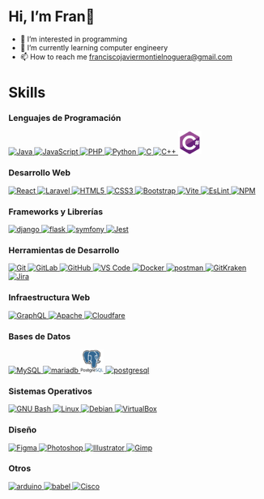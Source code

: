 <html>
  <head>
    
  </head>
  
  <body>
  <h1>Hi, I’m Fran👋</h1>
  
  - 👀 I’m interested in programming
  - 🌱 I’m currently learning computer engineery
  - 📫 How to reach me franciscojaviermontielnoguera@gmail.com
    
  <h1>Skills</h1>
  
  <h3>Lenguajes de Programación</h3>
  <p align="left" dir="auto">
    <span >
      <a href="https://www.oracle.com/java/" rel="nofollow">
        <img
          src="https://raw.githubusercontent.com/danielcranney/readme-generator/main/public/icons/skills/java-colored.svg"
          width="46"
          height="46"
          alt="Java"
          style="max-width: 100%"
        />
      </a>
    </span>
    <span>
      <a
        href="https://developer.mozilla.org/en-US/docs/Web/JavaScript"
        rel="nofollow"
      >
        <img
          src="https://raw.githubusercontent.com/danielcranney/readme-generator/main/public/icons/skills/javascript-colored.svg"
          width="46"
          height="46"
          alt="JavaScript"
          style="max-width: 100%"
        />
      </a>
    </span>
    <span>
      <a href="https://www.php.net/" rel="nofollow">
        <img
          src="https://raw.githubusercontent.com/danielcranney/readme-generator/main/public/icons/skills/php-colored.svg"
          width="46"
          height="46"
          alt="PHP"
          style="max-width: 100%"
        />
      </a>
    </span>
    <span>
      <a href="https://www.python.org/" rel="nofollow">
        <img
          src="https://raw.githubusercontent.com/danielcranney/readme-generator/main/public/icons/skills/python-colored.svg"
          width="46"
          height="46"
          alt="Python"
          style="max-width: 100%"
        />
      </a>
    </span>
    <span>
      <a
        href="https://docs.microsoft.com/en-us/cpp/?view=msvc-170"
        target="_blank"
        rel="noreferrer"
      >
        <img
          src="https://raw.githubusercontent.com/danielcranney/readme-generator/main/public/icons/skills/c-colored.svg"
          width="46"
          height="46"
          alt="C"
        />
      </a>
    </span>
    <span>
      <a
        href="https://docs.microsoft.com/en-us/cpp/?view=msvc-170"
        target="_blank"
        rel="noreferrer"
      >
        <img
          src="https://raw.githubusercontent.com/danielcranney/readme-generator/main/public/icons/skills/cplusplus-colored.svg"
          width="46"
          height="46"
          alt="C++"
        />
      </a>
    </span>
    <span>
      <a href="https://www.w3schools.com/cs/" target="_blank" rel="noreferrer">
        <img
          src="https://raw.githubusercontent.com/devicons/devicon/master/icons/csharp/csharp-original.svg"
          alt="csharp"
          width="46"
          height="46"
        />
      </a>
    </span>
  </p>
  
  <h3>Desarrollo Web</h3>
  <p align="left" dir="auto">
    <span>
      <a href="https://reactjs.org/" rel="nofollow">
        <img
          src="https://raw.githubusercontent.com/danielcranney/readme-generator/main/public/icons/skills/react-colored.svg"
          width="46"
          height="46"
          alt="React"
          style="max-width: 100%"
        />
      </a>
    </span>
    <span>
      <a href="https://laravel.com/" rel="nofollow">
        <img
          src="https://raw.githubusercontent.com/danielcranney/readme-generator/main/public/icons/skills/laravel-colored.svg"
          width="46"
          height="46"
          alt="Laravel"
          style="max-width: 100%"
        />
      </a>
    </span>
    <span>
      <a
        href="https://developer.mozilla.org/en-US/docs/Glossary/HTML5"
        rel="nofollow"
      >
        <img
          src="https://raw.githubusercontent.com/danielcranney/readme-generator/main/public/icons/skills/html5-colored.svg"
          width="46"
          height="46"
          alt="HTML5"
          style="max-width: 100%"
        />
      </a>
    </span>
    <span>
      <a href="https://www.w3.org/TR/CSS/#css" rel="nofollow">
        <img
          src="https://raw.githubusercontent.com/danielcranney/readme-generator/main/public/icons/skills/css3-colored.svg"
          width="46"
          height="46"
          alt="CSS3"
          style="max-width: 100%"
        />
      </a>
    </span>
    <span>
      <a href="https://getbootstrap.com/" rel="nofollow">
        <img
          src="https://raw.githubusercontent.com/danielcranney/readme-generator/main/public/icons/skills/bootstrap-colored.svg"
          width="46"
          height="46"
          alt="Bootstrap"
          style="max-width: 100%"
        />
      </a>
    </span>
    <span>
      <a href="https://vitejs.dev/" rel="nofollow">
        <img
          src="https://raw.githubusercontent.com/danielcranney/readme-generator/main/public/icons/skills/vite-colored.svg"
          width="46"
          height="46"
          alt="Vite"
          style="max-width: 100%"
        />
      </a>
    </span>
    <span>
      <a href="https://eslint.org/" rel="nofollow">
        <img
          src="https://www.vectorlogo.zone/logos/eslint/eslint-icon.svg"
          width="46"
          height="46"
          alt="EsLint"
          style="max-width: 100%"
        />
      </a>
    </span>
    <span>
      <a href="https://www.npmjs.com/" rel="nofollow">
        <img
          src="https://www.vectorlogo.zone/logos/npmjs/npmjs-ar21.svg"
          width="46"
          height="46"
          alt="NPM"
          style="max-width: 100%"
        />
      </a>
    </span>
  </p>
  
  <h3>Frameworks y Librerías</h3>
  <p align="left" dir="auto">
    <span>
      <a href="https://www.djangoproject.com/" target="_blank" rel="noreferrer">
        <img
          src="https://cdn.worldvectorlogo.com/logos/django.svg"
          alt="django"
          width="46"
          height="46"
        />
      </a>
    </span>
    <span>
      <a
        href="https://flask.palletsprojects.com/"
        target="_blank"
        rel="noreferrer"
      >
        <img
          src="https://www.vectorlogo.zone/logos/pocoo_flask/pocoo_flask-icon.svg"
          alt="flask"
          width="46"
          height="46"
        />
      </a>
    </span>
    <span>
      <a href="https://symfony.com" target="_blank" rel="noreferrer">
        <img
          src="https://symfony.com/logos/symfony_black_03.svg"
          alt="symfony"
          width="46"
          height="46"
        />
      </a>
    </span>
    <span>
      <a href="https://jestjs.io/es-ES/" target="_blank" rel="noreferrer">
        <img
          src="https://www.vectorlogo.zone/logos/jestjsio/jestjsio-icon.svg"
          alt="Jest"
          width="46"
          height="46"
        />
      </a>
    </span>
  </p>
  
  <h3>Herramientas de Desarrollo</h3>
  <p align="left" dir="auto">
    <span>
      <a href="https://git-scm.com/" rel="nofollow">
        <img
          src="https://raw.githubusercontent.com/danielcranney/readme-generator/main/public/icons/skills/git-colored.svg"
          width="46"
          height="46"
          alt="Git"
          style="max-width: 100%"
        />
      </a>
    </span>
    <span>
      <a href="https://about.gitlab.com/" rel="nofollow">
        <img
          src="https://www.vectorlogo.zone/logos/gitlab/gitlab-icon.svg"
          width="46"
          height="46"
          alt="GitLab"
          style="max-width: 100%"
        />
      </a>
    </span>
    <span>
      <a href="https://github.com/" rel="nofollow">
        <img
          src="https://www.vectorlogo.zone/logos/github/github-icon.svg"
          width="46"
          height="46"
          alt="GitHub"
          style="max-width: 100%"
        />
      </a>
    </span>
    <span>
      <a href="https://www.visualstudiocode.com" rel="nofollow">
        <img
          src="https://raw.githubusercontent.com/danielcranney/readme-generator/main/public/icons/skills/visualstudiocode.svg"
          width="46"
          height="46"
          alt="VS Code"
          style="max-width: 100%"
        />
      </a>
    </span>
    <span>
      <a href="https://www.docker.com/" rel="nofollow">
        <img
          src="https://raw.githubusercontent.com/danielcranney/readme-generator/main/public/icons/skills/docker-colored.svg"
          width="46"
          height="46"
          alt="Docker"
          style="max-width: 100%"
        />
      </a>
    </span>
    <span>
      <a href="https://postman.com" target="_blank" rel="noreferrer">
        <img
          src="https://www.vectorlogo.zone/logos/getpostman/getpostman-icon.svg"
          alt="postman"
          width="46"
          height="46"
        />
      </a>
    </span>
    <span>
      <a href="https://www.gitkraken.com" rel="nofollow">
        <img
          src="https://www.vectorlogo.zone/logos/gitkraken/gitkraken-icon.svg"
          width="46"
          height="46"
          alt="GitKraken"
          style="max-width: 100%"
        />
      </a>
    </span>
    <span>
      <a href="https://www.atlassian.com/es/software/jira" rel="nofollow">
        <img
          src="https://www.vectorlogo.zone/logos/atlassian_jira/atlassian_jira-icon.svg"
          width="46"
          height="46"
          alt="Jira"
          style="max-width: 100%"
        />
      </a>
    </span>
  </p>
  
  <h3>Infraestructura Web</h3>
  <p align="left" dir="auto">
    <span>
      <a href="https://graphql.org/" rel="nofollow">
        <img
          src="https://www.vectorlogo.zone/logos/graphql/graphql-icon.svg"
          width="46"
          height="46"
          alt="GraphQL"
          style="max-width: 100%"
        />
      </a>
    </span>
    <span>
      <a href="https://httpd.apache.org/" target="_blank" rel="noreferrer">
        <img
          src="https://www.vectorlogo.zone/logos/apache/apache-icon.svg"
          alt="Apache"
          width="46"
          height="46"
        />
      </a>
    </span>
    <span>
      <a href="https://www.cloudflare.com/" target="_blank" rel="noreferrer">
        <img
          src="https://www.vectorlogo.zone/logos/cloudflare/cloudflare-icon.svg"
          alt="Cloudfare"
          width="46"
          height="46"
        />
      </a>
    </span>
  </p>
  
  <h3>Bases de Datos</h3>
  <p align="left" dir="auto">
    <span>
      <a href="https://www.mysql.com/" rel="nofollow">
        <img
          src="https://raw.githubusercontent.com/danielcranney/readme-generator/main/public/icons/skills/mysql-colored.svg"
          width="46"
          height="46"
          alt="MySQL"
          style="max-width: 100%"
        />
      </a>
    </span>
    <span>
      <a href="https://mariadb.org/" target="_blank" rel="noreferrer">
        <img
          src="https://www.vectorlogo.zone/logos/mariadb/mariadb-icon.svg"
          alt="mariadb"
          width="46"
          height="46"
        />
      </a>
    </span>
    <span>
      <a href="https://www.postgresql.org" target="_blank" rel="noreferrer">
        <img
          src="https://raw.githubusercontent.com/devicons/devicon/master/icons/postgresql/postgresql-original-wordmark.svg"
          alt="postgresql"
          width="46"
          height="46"
        />
      </a>
    </span>
    <span>
      <a href="https://www.phpmyadmin.net/" target="_blank" rel="noreferrer">
        <img
          src="https://www.vectorlogo.zone/logos/phpmyadmin/phpmyadmin-ar21.svg"
          alt="postgresql"
          width="46"
          height="46"
        />
      </a>
    </span>
  </p>
  
  <h3>Sistemas Operativos</h3>
  <p align="left" dir="auto">
    <span>
      <a href="https://www.gnu.org/software/bash/" rel="nofollow">
        <img
          src="https://raw.githubusercontent.com/danielcranney/readme-generator/main/public/icons/skills/gnubash.svg"
          width="46"
          height="46"
          alt="GNU Bash"
          style="max-width: 100%"
        />
      </a>
    </span>
    <span>
      <a href="https://www.linux.org" rel="nofollow">
        <img
          src="https://raw.githubusercontent.com/danielcranney/readme-generator/main/public/icons/skills/linux-colored.svg"
          width="46"
          height="46"
          alt="Linux"
          style="max-width: 100%"
        />
      </a>
    </span>
     <span >
      <a href="https://www.debian.org/index.es.html" target="_blank" rel="noreferrer">
        <img
          src="https://www.vectorlogo.zone/logos/debian/debian-icon.svg"
          alt="Debian"
          width="46"
          height="46"
        />
      </a>
    </span>
     <span >
      <a href="https://www.virtualbox.org/" target="_blank" rel="noreferrer">
        <img
          src="https://www.vectorlogo.zone/logos/virtualbox/virtualbox-icon.svg"
          alt="VirtualBox"
          width="46"
          height="46"
        />
      </a>
    </span>
  </p>
  
  <h3>Diseño</h3>
  <p align="left" dir="auto">
    <span>
      <a href="https://www.figma.com/" rel="nofollow">
        <img
          src="https://raw.githubusercontent.com/danielcranney/readme-generator/main/public/icons/skills/figma-colored.svg"
          width="46"
          height="46"
          alt="Figma"
          style="max-width: 100%"
        />
      </a>
    </span>
    <span>
      <a href="https://www.adobe.com/uk/products/photoshop.html" rel="nofollow">
        <img
          src="https://raw.githubusercontent.com/danielcranney/readme-generator/main/public/icons/skills/photoshop-colored.svg"
          width="46"
          height="46"
          alt="Photoshop"
          style="max-width: 100%"
        />
      </a>
    </span>
    <span>
      <a
        href="/danielcranney/danielcranney/blob/main/adobe.com/uk/products/illustrator.html"
      >
        <img
          src="https://raw.githubusercontent.com/danielcranney/readme-generator/main/public/icons/skills/illustrator-colored.svg"
          width="46"
          height="46"
          alt="Illustrator"
          style="max-width: 100%"
        />
      </a>
    </span>
    <span>
      <a href="https://www.gimp.org/" rel="nofollow">
        <img
          src="https://www.vectorlogo.zone/logos/gimp/gimp-icon.svg"
          width="46"
          height="46"
          alt="Gimp"
          style="max-width: 100%"
        />
      </a>
    </span>
  </p>
  
  <h3>Otros</h3>
  <p align="left" dir="auto">
    <span>
      <a href="https://www.arduino.cc/" target="_blank" rel="noreferrer">
        <img
          src="https://cdn.worldvectorlogo.com/logos/arduino-1.svg"
          alt="arduino"
          width="46"
          height="46"
        />
      </a>
    </span>
    <span>
      <a href="https://babeljs.io/" target="_blank" rel="noreferrer">
        <img
          src="https://www.vectorlogo.zone/logos/babeljs/babeljs-icon.svg"
          alt="babel"
          width="46"
          height="46"
        />
      </a>
    </span>
     <span>
      <a href="https://www.cisco.com/c/es_es/index.html" target="_blank" rel="noreferrer">
        <img
          src="https://www.vectorlogo.zone/logos/cisco/cisco-ar21.svg"
          alt="Cisco"
          width="46"
          height="46"
        />
      </a>
    </span>
  </p>
  
  <!---
  Fcojavier9/Fcojavier9 is a ✨ special ✨ repository because its `README.md` (this file) appears on your GitHub profile.
  You can click the Preview link to take a look at your changes.
  --->

  </body>
</html>
